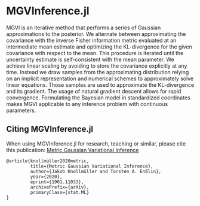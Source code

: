 # MGVInference.jl

MGVI is an iterative method that performs a series of Gaussian approximations to the posterior. We alternate between approximating the covariance with the inverse Fisher information metric evaluated at an intermediate mean estimate and optimizing the KL-divergence for the given covariance with respect to the mean. This procedure is iterated until the uncertainty estimate is self-consistent with the mean parameter. We achieve linear scaling by avoiding to store the covariance explicitly at any time. Instead we draw samples from the approximating distribution relying on an implicit representation and numerical schemes to approximately solve linear equations. Those samples are used to approximate the KL-divergence and its gradient. The usage of natural gradient descent allows for rapid convergence. Formulating the Bayesian model in standardized coordinates makes MGVI applicable to any inference problem with continuous parameters. 


## Citing MGVInference.jl

When using MGVInference.jl for research, teaching or similar, please cite this publication: [Metric Gaussian Variational Inference](https://arxiv.org/abs/1901.11033)

```
@article{knollmüller2020metric,
         title={Metric Gaussian Variational Inference},
         author={Jakob Knollmüller and Torsten A. Enßlin},
         year={2020},
         eprint={1901.11033},
         archivePrefix={arXiv},
         primaryClass={stat.ML}
}
```
